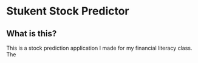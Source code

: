 # Stukent Stock Predictor

## What is this?

This is a stock prediction application I made for my financial literacy class. The 